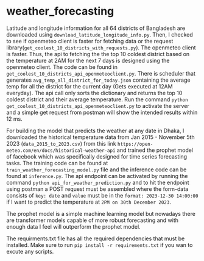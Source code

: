 # weather_forecasting

Latitude and longitude information for all 64 districts of Bangladesh are downloaded using `download_latitude_longitude_info.py`.
Then, I checked to see if openmeteo client is faster for fetching data or the request library(`get_coolest_10_districts_with_requests.py`). 
The openmeteo client is faster. Thus, the api to fetching the the top 10 coldest district based on the temperature at 2AM for the next 7 days is designed using the openmeteo client. The code can be found in `get_coolest_10_districts_api_openmeteoclient.py`. There is scheduler that generates `avg_temp_all_district_for_today.json` containing the average temp for all the district for the current day (Gets executed at 12AM everyday). The api call only sorts the dictionary and returns the top 10 coldest district and their average temperature. Run the command `python get_coolest_10_districts_api_openmeteoclient.py` to activate the server and a simple get request from postman will show the intended results within 12 ms.

For building the model that predicts the weather at any date in Dhaka, I downloaded the historical temperature data from Jan 2015 - November 5th 2023 (`data_2015_to_2023.csv`) from this link `https://open-meteo.com/en/docs/historical-weather-api` and trained the prophet model of facebook which was specifically designed for time series forecasting tasks. The training code can be found at `train_weather_forecasting_model.py` file and the inference code can be found at `inference.py`. The api endpoint can be activated by running the command `python api_for_weather_prediction.py` and to hit the endpoint using postman a POST request must be assembled where the form-data consists of `key: date` and `value` must be in the `format: 2023-12-30 14:00:00` if I want to predict the temperature at `2PM on 30th December 2023`. 

The prophet model is a simple machine learning model but nowadays there are transformer models capable of more robust forecasting and with enough data I feel will outperform the prophet model. 

The requirments.txt file has all the required dependencies that must be installed. Make sure to run `pip install -r requirements.txt` if you wan to excute any scripts. 
